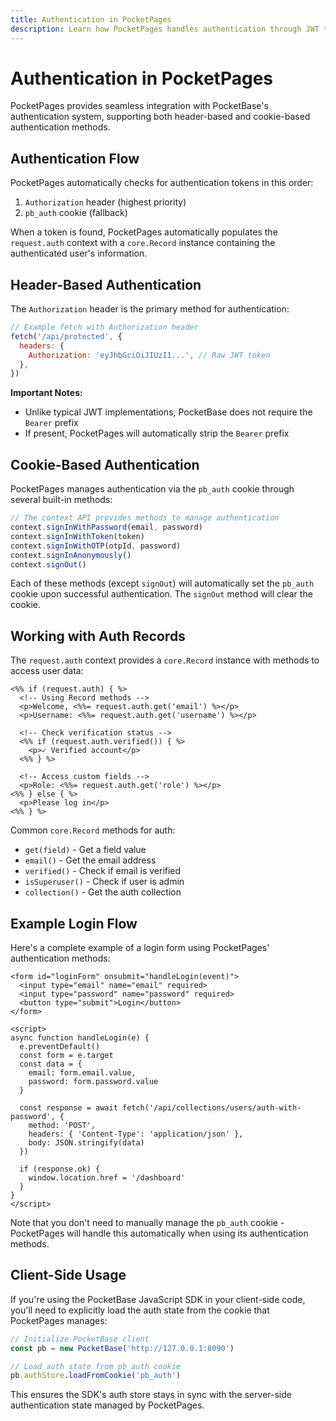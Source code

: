 ```yaml
---
title: Authentication in PocketPages
description: Learn how PocketPages handles authentication through JWT tokens and cookies
---
```


# Authentication in PocketPages

PocketPages provides seamless integration with PocketBase's authentication system, supporting both header-based and cookie-based authentication methods.

## Authentication Flow

PocketPages automatically checks for authentication tokens in this order:

1. `Authorization` header (highest priority)
2. `pb_auth` cookie (fallback)

When a token is found, PocketPages automatically populates the `request.auth` context with a `core.Record` instance containing the authenticated user's information.

## Header-Based Authentication

The `Authorization` header is the primary method for authentication:

```javascript
// Example fetch with Authorization header
fetch('/api/protected', {
  headers: {
    Authorization: 'eyJhbGciOiJIUzI1...', // Raw JWT token
  },
})
```

**Important Notes:**

- Unlike typical JWT implementations, PocketBase does not require the `Bearer` prefix
- If present, PocketPages will automatically strip the `Bearer` prefix

## Cookie-Based Authentication

PocketPages manages authentication via the `pb_auth` cookie through several built-in methods:

```javascript
// The context API provides methods to manage authentication
context.signInWithPassword(email, password)
context.signInWithToken(token)
context.signInWithOTP(otpId, password)
context.signInAnonymously()
context.signOut()
```

Each of these methods (except `signOut`) will automatically set the `pb_auth` cookie upon successful authentication. The `signOut` method will clear the cookie.

## Working with Auth Records

The `request.auth` context provides a `core.Record` instance with methods to access user data:

```ejs
<%% if (request.auth) { %>
  <!-- Using Record methods -->
  <p>Welcome, <%%= request.auth.get('email') %></p>
  <p>Username: <%%= request.auth.get('username') %></p>

  <!-- Check verification status -->
  <%% if (request.auth.verified()) { %>
    <p>✓ Verified account</p>
  <%% } %>

  <!-- Access custom fields -->
  <p>Role: <%%= request.auth.get('role') %></p>
<%% } else { %>
  <p>Please log in</p>
<%% } %>
```

Common `core.Record` methods for auth:

- `get(field)` - Get a field value
- `email()` - Get the email address
- `verified()` - Check if email is verified
- `isSuperuser()` - Check if user is admin
- `collection()` - Get the auth collection

## Example Login Flow

Here's a complete example of a login form using PocketPages' authentication methods:

```ejs
<form id="loginForm" onsubmit="handleLogin(event)">
  <input type="email" name="email" required>
  <input type="password" name="password" required>
  <button type="submit">Login</button>
</form>

<script>
async function handleLogin(e) {
  e.preventDefault()
  const form = e.target
  const data = {
    email: form.email.value,
    password: form.password.value
  }

  const response = await fetch('/api/collections/users/auth-with-password', {
    method: 'POST',
    headers: { 'Content-Type': 'application/json' },
    body: JSON.stringify(data)
  })

  if (response.ok) {
    window.location.href = '/dashboard'
  }
}
</script>
```

Note that you don't need to manually manage the `pb_auth` cookie - PocketPages will handle this automatically when using its authentication methods.

## Client-Side Usage

If you're using the PocketBase JavaScript SDK in your client-side code, you'll need to explicitly load the auth state from the cookie that PocketPages manages:

```javascript
// Initialize PocketBase client
const pb = new PocketBase('http://127.0.0.1:8090')

// Load auth state from pb_auth cookie
pb.authStore.loadFromCookie('pb_auth')
```

This ensures the SDK's auth store stays in sync with the server-side authentication state managed by PocketPages.
